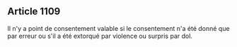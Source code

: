 Article 1109
----
Il n'y a point de consentement valable si le consentement n'a été donné que par
erreur ou s'il a été extorqué par violence ou surpris par dol.
